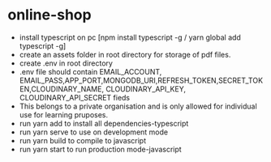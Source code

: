 # online-shop

- install typescript on pc [npm install typescript -g / yarn global add typescript -g]
- create an assets folder in root directory for storage of pdf files.
- create .env in root directory
- .env file should contain EMAIL_ACCOUNT, EMAIL_PASS,APP_PORT,MONGODB_URI,REFRESH_TOKEN,SECRET_TOKEN,CLOUDINARY_NAME, CLOUDINARY_API_KEY, CLOUDINARY_API_SECRET fieds
- This belongs to a private organisation and is only allowed for individual use for learning pruposes.
- run yarn add to install all dependencies-typescript
- run yarn serve to use on development mode
- run yarn build to compile to javascript
- run yarn start to run production mode-javascript
